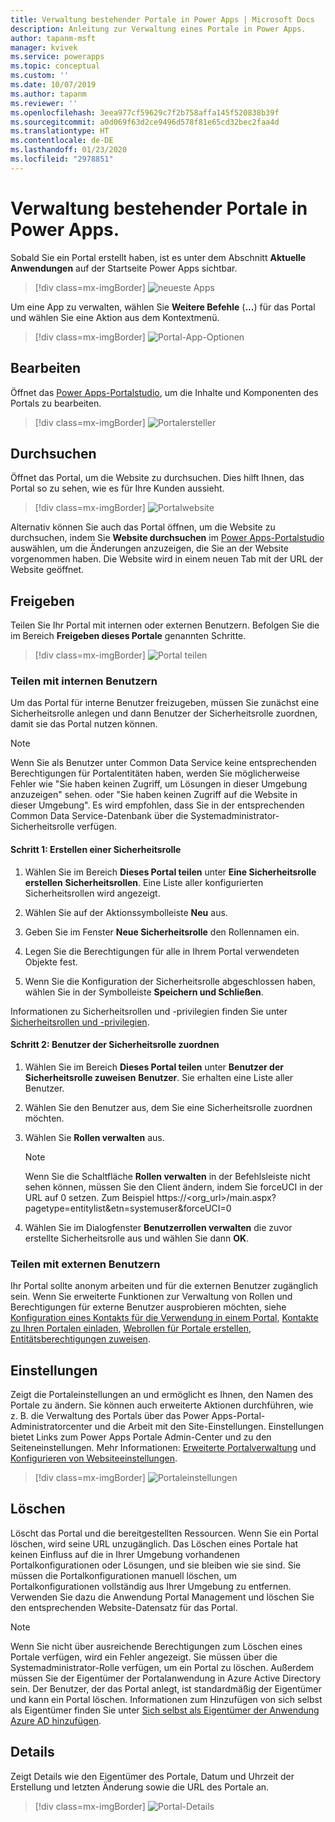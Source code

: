 ```yaml
---
title: Verwaltung bestehender Portale in Power Apps | Microsoft Docs
description: Anleitung zur Verwaltung eines Portale in Power Apps.
author: tapanm-msft
manager: kvivek
ms.service: powerapps
ms.topic: conceptual
ms.custom: ''
ms.date: 10/07/2019
ms.author: tapanm
ms.reviewer: ''
ms.openlocfilehash: 3eea977cf59629c7f2b758affa145f520838b39f
ms.sourcegitcommit: a0d069f63d2ce9496d578f81e65cd32bec2faa4d
ms.translationtype: HT
ms.contentlocale: de-DE
ms.lasthandoff: 01/23/2020
ms.locfileid: "2978851"
---
```

# <a name="manage-existing-portals-in-power-apps"></a>Verwaltung bestehender Portale in Power Apps.

Sobald Sie ein Portal erstellt haben, ist es unter dem Abschnitt **Aktuelle Anwendungen** auf der Startseite Power Apps sichtbar.

> [!div class=mx-imgBorder]
> ![neueste Apps](media/recent-apps.png "Neueste Apps")  

Um eine App zu verwalten, wählen Sie **Weitere Befehle** (**...**) für das Portal und wählen Sie eine Aktion aus dem Kontextmenü.

> [!div class=mx-imgBorder]
> ![Portal-App-Optionen](media/portal-app-options.png "Portal-App-Optionen")  

## <a name="edit"></a>Bearbeiten

Öffnet das [Power Apps-Portalstudio](portal-designer-anatomy.md), um die Inhalte und Komponenten des Portals zu bearbeiten.  

> [!div class=mx-imgBorder]
> ![Portalersteller](media/portal-maker.png "Portalersteller")  

## <a name="browse"></a>Durchsuchen

Öffnet das Portal, um die Website zu durchsuchen. Dies hilft Ihnen, das Portal so zu sehen, wie es für Ihre Kunden aussieht.

> [!div class=mx-imgBorder]
> ![Portalwebsite](media/portal-website.png "Portalwebsite")  

Alternativ können Sie auch das Portal öffnen, um die Website zu durchsuchen, indem Sie **Website durchsuchen** im [Power Apps-Portalstudio](portal-designer-anatomy.md) auswählen, um die Änderungen anzuzeigen, die Sie an der Website vorgenommen haben. Die Website wird in einem neuen Tab mit der URL der Website geöffnet.

## <a name="share"></a>Freigeben

Teilen Sie Ihr Portal mit internen oder externen Benutzern. Befolgen Sie die im Bereich **Freigeben dieses Portale** genannten Schritte.

> [!div class=mx-imgBorder]
> ![Portal teilen](media/share-portal.png "Portal teilen")  

### <a name="share-with-internal-users"></a>Teilen mit internen Benutzern

Um das Portal für interne Benutzer freizugeben, müssen Sie zunächst eine Sicherheitsrolle anlegen und dann Benutzer der Sicherheitsrolle zuordnen, damit sie das Portal nutzen können.

> [!NOTE]
> Wenn Sie als Benutzer unter Common Data Service keine entsprechenden Berechtigungen für Portalentitäten haben, werden Sie möglicherweise Fehler wie "Sie haben keinen Zugriff, um Lösungen in dieser Umgebung anzuzeigen" sehen. oder "Sie haben keinen Zugriff auf die Website in dieser Umgebung". Es wird empfohlen, dass Sie in der entsprechenden Common Data Service-Datenbank über die Systemadministrator-Sicherheitsrolle verfügen.

#### <a name="step-1-create-a-security-role"></a>Schritt 1: Erstellen einer Sicherheitsrolle

1.  Wählen Sie im Bereich **Dieses Portal teilen** unter **Eine Sicherheitsrolle erstellen** **Sicherheitsrollen**. Eine Liste aller konfigurierten Sicherheitsrollen wird angezeigt.

2.  Wählen Sie auf der Aktionssymbolleiste **Neu** aus.

3.  Geben Sie im Fenster **Neue Sicherheitsrolle** den Rollennamen ein.

4.  Legen Sie die Berechtigungen für alle in Ihrem Portal verwendeten Objekte fest.

5.  Wenn Sie die Konfiguration der Sicherheitsrolle abgeschlossen haben, wählen Sie in der Symbolleiste **Speichern und Schließen**.

Informationen zu Sicherheitsrollen und -privilegien finden Sie unter [Sicherheitsrollen und -privilegien](https://docs.microsoft.com/power-platform/admin/security-roles-privileges).

#### <a name="step-2-assign-users-to-the-security-role"></a>Schritt 2: Benutzer der Sicherheitsrolle zuordnen

1.  Wählen Sie im Bereich **Dieses Portal teilen** unter **Benutzer der Sicherheitsrolle zuweisen** **Benutzer**. Sie erhalten eine Liste aller Benutzer.

2.  Wählen Sie den Benutzer aus, dem Sie eine Sicherheitsrolle zuordnen möchten.

3.  Wählen Sie **Rollen verwalten** aus.

    > [!NOTE]
    > Wenn Sie die Schaltfläche **Rollen verwalten** in der Befehlsleiste nicht sehen können, müssen Sie den Client ändern, indem Sie forceUCI in der URL auf 0 setzen. Zum Beispiel https://&lt;org\_url&gt;/main.aspx?pagetype=entitylist&etn=systemuser&forceUCI=0

4.  Wählen Sie im Dialogfenster **Benutzerrollen verwalten** die zuvor erstellte Sicherheitsrolle aus und wählen Sie dann **OK**.

### <a name="share-with-external-users"></a>Teilen mit externen Benutzern

Ihr Portal sollte anonym arbeiten und für die externen Benutzer zugänglich sein. Wenn Sie erweiterte Funktionen zur Verwaltung von Rollen und Berechtigungen für externe Benutzer ausprobieren möchten, siehe [Konfiguration eines Kontakts für die Verwendung in einem Portal](configure/configure-contacts.md), [Kontakte zu Ihren Portalen einladen](configure/invite-contacts.md), [Webrollen für Portale erstellen](configure/create-web-roles.md), [Entitätsberechtigungen zuweisen](configure/assign-entity-permissions.md).  

## <a name="settings"></a>Einstellungen

Zeigt die Portaleinstellungen an und ermöglicht es Ihnen, den Namen des Portale zu ändern. Sie können auch erweiterte Aktionen durchführen, wie z. B. die Verwaltung des Portals über das Power Apps-Portal-Administratorcenter und die Arbeit mit den Site-Einstellungen. Einstellungen bietet Links zum Power Apps Portale Admin-Center und zu den Seiteneinstellungen. Mehr Informationen: [Erweiterte Portalverwaltung](admin/admin-overview.md) und [Konfigurieren von Websiteeinstellungen](configure/configure-site-settings.md).  

> [!div class=mx-imgBorder]
> ![Portaleinstellungen](media/portal-settings.png "Portaleinstellungen")  

## <a name="delete"></a>Löschen

Löscht das Portal und die bereitgestellten Ressourcen. Wenn Sie ein Portal löschen, wird seine URL unzugänglich. Das Löschen eines Portale hat keinen Einfluss auf die in Ihrer Umgebung vorhandenen Portalkonfigurationen oder Lösungen, und sie bleiben wie sie sind.
Sie müssen die Portalkonfigurationen manuell löschen, um Portalkonfigurationen vollständig aus Ihrer Umgebung zu entfernen. Verwenden Sie dazu die Anwendung Portal Management und löschen Sie den entsprechenden Website-Datensatz für das Portal.

> [!NOTE]
> Wenn Sie nicht über ausreichende Berechtigungen zum Löschen eines Portale verfügen, wird ein Fehler angezeigt. Sie müssen über die Systemadministrator-Rolle verfügen, um ein Portal zu löschen. Außerdem müssen Sie der Eigentümer der Portalanwendung in Azure Active Directory sein. Der Benutzer, der das Portal anlegt, ist standardmäßig der Eigentümer und kann ein Portal löschen. Informationen zum Hinzufügen von sich selbst als Eigentümer finden Sie unter [Sich selbst als Eigentümer der Anwendung Azure AD hinzufügen](admin/admin-overview.md#add-yourself-as-an-owner-of-the-azure-ad-application).

## <a name="details"></a>Details

Zeigt Details wie den Eigentümer des Portale, Datum und Uhrzeit der Erstellung und letzten Änderung sowie die URL des Portale an.

> [!div class=mx-imgBorder]
> ![Portal-Details](media/portal-details.png "Portal-Details")  

